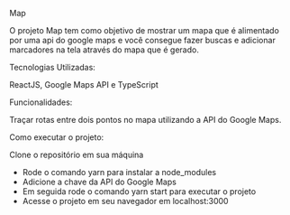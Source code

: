 Map

O projeto Map tem como objetivo de mostrar um mapa que é alimentado por uma api do google maps e você consegue fazer buscas e adicionar marcadores na tela através do mapa que é gerado.

Tecnologias Utilizadas:

ReactJS,
Google Maps API e 
TypeScript

Funcionalidades:

Traçar rotas entre dois pontos no mapa utilizando a API do Google Maps.

Como executar o projeto:

Clone o repositório em sua máquina

- Rode o comando yarn para instalar a node_modules <br>
- Adicione a chave da API do Google Maps <br>
- Em seguida rode o comando yarn start para executar o projeto <br>
- Acesse o projeto em seu navegador em localhost:3000 <br>

